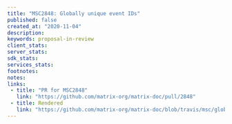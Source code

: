 ```yaml
---
title: "MSC2848: Globally unique event IDs"
published: false
created_at: "2020-11-04"
description:
keywords: proposal-in-review
client_stats:
server_stats:
sdk_stats:
services_stats:
footnotes:
notes:
links:
 - title: "PR for MSC2848"
   link: "https://github.com/matrix-org/matrix-doc/pull/2848"
 - title: Rendered
   link: "https://github.com/matrix-org/matrix-doc/blob/travis/msc/global-event-ids/proposals/2848-global-event-ids.md"
---
```

